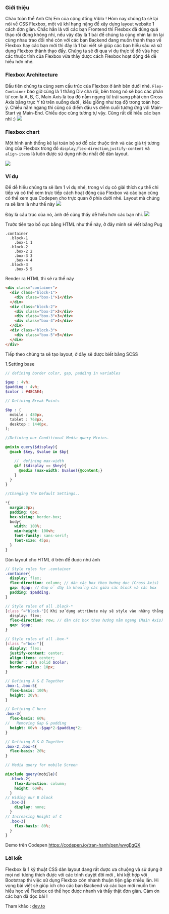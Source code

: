 ### Giới thiệu
Chào toàn thể Anh Chị Em của cộng đồng Viblo !
Hôm nay chúng ta sẽ lại nói về CSS Flexbox, một vũ khí hạng nặng để xây dựng layout website 1 cách đơn giản. 
Chắc hẳn là với các bạn Frontend thì Flexbox đã dùng quá thạo rồi đúng không nhỉ, nếu vậy đây là 1 bài để chúng ta cùng nhìn lại ôn lại cùng nhau trao đổi nhé còn với các bạn Backend đang muốn thành thạo về Flexbox hay các bạn mới thì đây là 1 bài viết sẽ giúp các bạn hiểu sâu và sử dụng Flexbox thành thạo đấy. Chúng ta sẽ đi qua ví dụ thực tế để vừa học các thuộc tính của Flexbox vừa thấy được cách Flexbox hoạt động để dễ hiểu hơn nhé.

###  Flexbox Architecture
Đầu tiên chúng ta cùng xem cấu trúc của Flexbox ở ảnh bên dưới nhé. `Flex-Container` bao giờ cũng là 1 thằng Div cha rồi, bên trong nó sẽ bọc các phần tử con là A, B, C, Main Axis là toạ độ nằm ngang từ trái sang phải còn Cross Axis bằng trục Y từ trên xuống duới , kiểu giống như toạ độ trong toán học ý. Chiều nằm ngang thì cũng có điểm đầu vs điểm cuối tương ứng với Main-Start và Main-End. Chiều dọc cũng tương tự vậy. Cũng rất dễ hiểu các bạn nhỉ :)
![](https://images.viblo.asia/e1ff6cde-eca9-43e3-b026-004d12856d28.png)

### Flexbox chart 
Một hình ảnh thống kê lại toàn bộ sơ đồ các thuộc tính và các giá trị tương ứng của Flexbox trong đó `display`,`flex-direction`,`justify-content` và `align-items` là luôn được sử dụng nhiều nhất để dàn layout.

![](https://images.viblo.asia/eae749d1-06b3-4058-9453-bb2025a43be2.png)

### Ví dụ 
Để dễ hiểu chúng ta sẽ làm 1 ví dụ nhé, trong ví dụ có giải thích cụ thể chi tiếp và có thể xem trực tiếp cách hoạt động của Flexbox và các bạn cũng có thể xem qua Codepen cho trực quan ở phía dưới nhé. Layout mà chúng ra sẽ làm là như thế này
![](https://images.viblo.asia/2abbcd6c-6369-45b6-adfd-f196bb3c6043.png)

Đây là cấu trúc của nó,  ảnh để cũng thấy dễ hiểu hơn các bạn nhỉ.
![](https://images.viblo.asia/e0648eb8-4933-45d2-a154-9b786367d323.png)


Trước tiên tạo bố cục bằng HTML như thế này, ở đây mình sẽ viết bằng Pug
```Pug
.container
  .block-1
    .box-1 1
  .block-2
    .box-2 2
    .box-3 3
    .box-4 4
  .block-3 
    .box-5 5
```
Render ra HTML thì sẽ ra thế này
```HTML
<div class="container">
  <div class="block-1">
    <div class="box-1">1</div>
  </div>
  <div class="block-2">
    <div class="box-2">2</div>
    <div class="box-3">3</div>
    <div class="box-4">4</div>
  </div>
  <div class="block-3">
    <div class="box-5">5</div>
  </div>
</div>
```
Tiếp theo chúng ta sẽ tạo layout, ở đây sẽ được biết bằng SCSS

1.Setting base
```SCSS
// defining border color, gap, padding in variables 

$gap : 4vh;
$padding : 4vh;
$color : #48CAE4;

// Defining Break-Points

$bp : (
  mobile : 480px,
  tablet : 768px,
  desktop : 1440px,
);

//Defining our Conditional Media query Mixins.

@mixin query($display){
  @each $key, $value in $bp{

    //  defining max-width
    @if ($display == $key){
      @media (max-width: $value){@content;}
    }
  }
}

//Changing The Default Settings..

*{
  margin:0px;
  padding: 0px;
  box-sizing: border-box;
  body{
    width: 100%;
    min-height: 100vh;
    font-family: sans-serif;
    font-size: 45px;
  }
}
```

Dàn layout cho HTML ở trên để đuợc như ảnh
```SCSS
// Style rules for .container
.container{
  display: flex;
  flex-direction: column; // dàn các box theo hướng dọc (Cross Axis)
  gap: $gap; // Gap ở đây là khoảng các giữa các block và các box
  padding: $padding;
}

// Style rules of all .block-*
[class ^="block-"]{ Khi sử dụng attribute này sẽ style vào những thằng div nào có class chứa chữ block
  display: flex;
  flex-direction: row; // dàn các box theo hướng nằm ngang (Main Axis)
  gap: $gap;
}

// Style rules of all .box-*
[class ^="box-"]{
  display: flex;
  justify-content: center;
  align-items: center;
  border : 1vh solid $color;
  border-radius: 10px;
}

// Defining A & E Together
.box-1,.box-5{
  flex-basis: 100%;
  height: 20vh;
}

// Defining C here
.box-3{
  flex-basis: 60%;
//   Removing Gap & padding
  height: 60vh -$gap*2-$padding*2;
}

// Defining B & D Together
.box-2,.box-4{
  flex-basis: 20%;
}

// Media query for mobile Screen

@include query(mobile){
  .block-2{
    flex-direction: column;
    height: 60vh;
  }
// Hiding our B block
  .box-2{
    display: none;
  }
// Increasing Height of C  
  .box-3{
    flex-basis: 80%;
  }
}
```

Demo trên Codepen
https://codepen.io/tran-hanh/pen/wvgEgQX


### Lời kết
Flexbox là 1 kỹ thuật CSS dàn layout đang rất được ưa chuộng và sử dụng ở mọi nơi tương thích được với các trình duyệt đời mới , khi kết hợp với Bootstrap thì việc sử dụng Flexbox còn nhanh thuận tiện gấp nhiều lần. Hi vọng bài viết sẽ giúp ích cho các bạn Backend và các bạn mới muốn tìm hiểu học về Flexbox có thể học được nhanh và thấy thật đơn giản. Cảm ơn các bạn đã đọc bài !

Tham khảo : [dev.to](https://dev.to/)